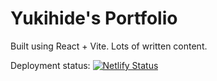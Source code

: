 # Yukihide's Portfolio

Built using React + Vite. Lots of written content.

Deployment status:
[![Netlify Status](https://api.netlify.com/api/v1/badges/7a24f007-c06a-4183-accc-0cd6b17b8047/deploy-status)](https://app.netlify.com/sites/flourishing-rolypoly-81f216/deploys)
